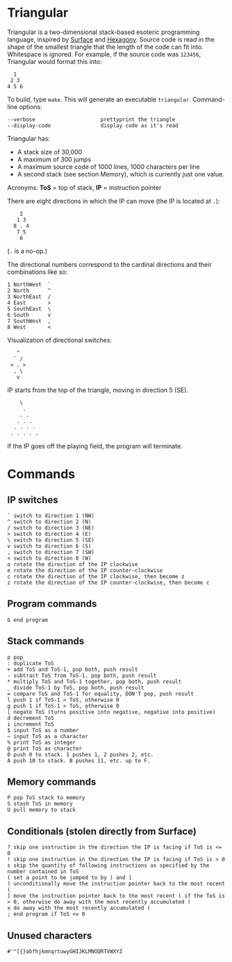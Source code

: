 # Triangular

Triangular is a two-dimensional stack-based esoteric programming language, inspired by [Surface](http://esolangs.org/wiki/Surface) and [Hexagony](https://github.com/m-ender/hexagony).
Source code is read in the shape of the smallest triangle that the length of the code can fit into. Whitespace is ignored.
For example, if the source code was `123456`, Triangular would format this into:

      1
     2 3
    4 5 6

To build, type `make`. This will generate an executable `triangular`. Command-line options:

    --verbose                     prettyprint the triangle
    --display-code                display code as it's read

Triangular has:

 - A stack size of 30,000
 - A maximum of 300 jumps
 - A maximum source code of 1000 lines, 1000 characters per line
 - A second stack (see section Memory), which is currently just one value.

Acronyms: **ToS** = top of stack, **IP** = instruction pointer

There are eight directions in which the IP can move (the IP is located at `.`):

        2  
       1 3
      8 . 4
       7 5
        6

(`.` is a no-op.)

The directional numbers correspond to the cardinal directions and their combinations like so:

    1 NorthWest  `
    2 North      ^
    3 NorthEast  /
    4 East       >
    5 SouthEast  \
    6 South      v
    7 SouthWest  ,
    8 West       <

Visualization of directional switches:

       ^
      ` /
     < . >  
      , \
       v

IP starts from the top of the triangle, moving in direction 5 (SE).

        \
         .
        . .
       . . .
      . . . .
     . . . . .

If the IP goes off the playing field, the program will terminate.

# Commands

## IP switches

    ` switch to direction 1 (NW)
    ^ switch to direction 2 (N)
    / switch to direction 3 (NE)
    > switch to direction 4 (E)
    \ switch to direction 5 (SE)
    v switch to direction 6 (S)
    , switch to direction 7 (SW)
    < switch to direction 8 (W)
    o rotate the direction of the IP clockwise
    e rotate the direction of the IP counter-clockwise
    c rotate the direction of the IP clockwise, then become z
    z rotate the direction of the IP counter-clockwise, then become c

## Program commands

    & end program

## Stack commands

    p pop
    : duplicate ToS
    + add ToS and ToS-1, pop both, push result
    - subtract ToS from ToS-1, pop both, push result
    * multiply ToS and ToS-1 together, pop both, push result
    _ divide ToS-1 by ToS, pop both, push result
    = compare ToS and ToS-1 for equality, DON'T pop, push result
    l push 1 if ToS-1 < ToS, otherwise 0
    g push 1 if ToS-1 > ToS, otherwise 0
    | negate ToS (turns positive into negative, negative into positive)
    d decrement ToS
    i increment ToS
    $ input ToS as a number
    ~ input ToS as a character
    % print ToS as integer
    @ print ToS as character
    0 push 0 to stack. 1 pushes 1, 2 pushes 2, etc.
    A push 10 to stack. B pushes 11, etc. up to F.

## Memory commands

    P pop ToS stack to memory
    S stash ToS in memory
    U pull memory to stack

## Conditionals (stolen directly from Surface)

    ? skip one instruction in the direction the IP is facing if ToS is <= 0
    ! skip one instruction in the direction the IP is facing if ToS is > 0
    s skip the quantity of following instructions as specified by the number contained in ToS
    ( set a point to be jumped to by ) and ]
    ) unconditionally move the instruction pointer back to the most recent (
    ] move the instruction pointer back to the most recent ( if the ToS is > 0, otherwise do away with the most recently accumulated (
    x do away with the most recently accumulated (
    ; end program if ToS <= 0

## Unused characters

    #'"[{}abfhjkmnqrtuwyGHIJKLMNOQRTVWXYZ
